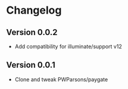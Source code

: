 # Changelog

## Version 0.0.2

- Add compatibility for illuminate/support v12

## Version 0.0.1

- Clone and tweak PWParsons/paygate
